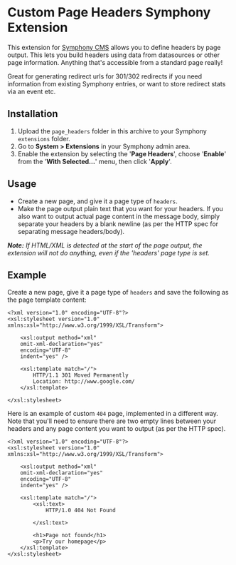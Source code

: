 # Custom Page Headers Symphony Extension

This extension for [Symphony CMS][1] allows you to define headers by page output. This lets you build headers using data from datasources or other page information. Anything that's accessible from a standard page really!

Great for generating redirect urls for 301/302 redirects if you need information from existing Symphony entries, or want to store redirect stats via an event etc. 

## Installation

1. Upload the `page_headers` folder in this archive to your Symphony `extensions` folder.
2. Go to **System > Extensions** in your Symphony admin area.
3. Enable the extension by selecting the '**Page Headers**', choose '**Enable**' from the '**With Selected…**' menu, then click '**Apply**'.

## Usage

- Create a new page, and give it a page type of `headers`.
- Make the page output plain text that you want for your headers. If you also want to output actual page content in the message body, simply separate your headers by a blank newline (as per the HTTP spec for separating message headers/body).

_**Note:** If HTML/XML is detected at the start of the page output, the extension will not do anything, even if the 'headers' page type is set._

## Example

Create a new page, give it a page type of `headers` and save the following as the page template content:

    <?xml version="1.0" encoding="UTF-8"?>
    <xsl:stylesheet version="1.0" xmlns:xsl="http://www.w3.org/1999/XSL/Transform">
    
        <xsl:output method="xml"
        omit-xml-declaration="yes"
        encoding="UTF-8"
        indent="yes" />
        
        <xsl:template match="/">
            HTTP/1.1 301 Moved Permanently
            Location: http://www.google.com/
        </xsl:template>
        
    </xsl:stylesheet>

Here is an example of custom `404` page, implemented in a different way. Note that you'll need to ensure there are two empty lines
between your headers and any page content you want to output (as per the HTTP spec).

    <?xml version="1.0" encoding="UTF-8"?>
    <xsl:stylesheet version="1.0" xmlns:xsl="http://www.w3.org/1999/XSL/Transform">
        
        <xsl:output method="xml"
        omit-xml-declaration="yes"
        encoding="UTF-8"
        indent="yes" />
        
        <xsl:template match="/">
            <xsl:text>
                HTTP/1.0 404 Not Found
                
            </xsl:text>
            
            <h1>Page not found</h1>
            <p>Try our homepage</p>
        </xsl:template>
    </xsl:stylesheet>


[1]: https://www.getsymphony.com/